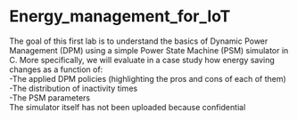 # Energy_management_for_IoT
The goal of this first lab is to understand the basics of Dynamic Power Management (DPM) using a simple Power State Machine (PSM) simulator in C. More specifically, we will evaluate in a case study how energy saving changes as a function of:\
-The applied DPM policies (highlighting the pros and cons of each of them)\
-The distribution of inactivity times\
-The PSM parameters\
The simulator itself has not been uploaded because confidential
